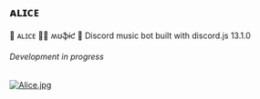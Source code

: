 ##  ᴀʟɪᴄᴇ 
🍑 ᴀʟɪᴄᴇ 💃🏽 ʍʊֆɨƈ 🍃 Discord music bot built with discord.js 13.1.0

###### Development in progress

[![Alice.jpg](https://i.postimg.cc/sXLzq8k1/Alice.jpg)](https://postimg.cc/XG9ty270)
